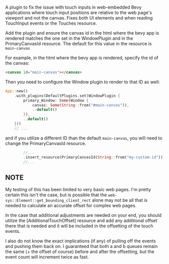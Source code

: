 A plugin to fix the issue with touch inputs in web-embedded Bevy applications where touch 
input positions are relative to the web page's viewport and not the canvas. Fixes both UI elements and when 
reading TouchInput events or the Touches resource. 

Add the plugin and ensure the canvas id in the html where the bevy app is rendered matches 
the one set in the WindowPlugin and in the PrimaryCanvasId resource. The default for this 
value in the resource is `main-canvas`

For example, in the html where the bevy app is rendered, specify the id of the canvas:
```html
<canvas id="main-canvas"></canvas>
```

Then you need to configure the Window plugin to render to that ID as well:
```rust
App::new()
    .with_plugins(DefaultPlugins.set(WindowPlugin {
        primary_Window: Some(Window {
            canvas: Some(String::from("#main-canvas")),
            ..default()
        }),
        ..default()
    }))
    // ...
```

and if you utilize a different ID than the default `main-canvas`, you will need to change the
PrimaryCanvasId resource.
```rust
        //...
        .insert_resource(PrimaryCanvasId(String::from("my-custom-id")));
        //...
```


## NOTE
My testing of this has been limited to very basic web pages. I'm pretty certain this isn't the case, 
but is possible that the `web-sys::Element::get_bounding_client_rect` alone may not be all that is 
needed to calculate an accurate offset for complex web pages. 

In the case that additional adjustments are needed on your end, you should utilize the 
[AdditionalTouchOffset] resource and add any additional offset there that is needed and it 
will be included in the offsetting of the touch events.

I also do not know the exact implications (if any) of pulling off the events and pushing them back on. 
I guaranteed that both a and b queues remain the same (+ the offset of course) before and after the offsetting,
but the event count will increment twice as fast. 
